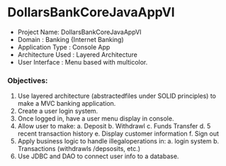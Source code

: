 # DollarsBankCoreJavaAppVl
- Project Name: DollarsBankCoreJavaAppVl
- Domain : Banking {Internet Banking)
- Application Type : Console App
- Architecture Used : Layered Architecture
- User Interface : Menu based with multicolor.

### Objectives:
1. Use layered architecture (abstractedfiles under SOLID principles) to make a MVC banking application.
2. Create a user login system.
3. Once logged in, have a user menu display in console.
4. Allow user to make:
   a. Deposit
   b. Withdrawl
   c. Funds Transfer
   d. 5 recent transaction history
   e. Display customer information
   f. Sign out
5. Apply business logic to handle illegaloperations in:
   a. login system
   b. Transactions (withdrawls /depsosits, etc.)
6. Use JDBC and DAO to connect user info to a database.

